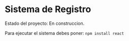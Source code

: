 <h1> Sistema de Registro </h1>

Estado del proyecto:  En construccion.

Para ejecutar el sistema debes poner: 
```npm install react```
